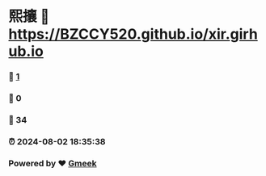 # 熙攘 :link: https://BZCCY520.github.io/xir.girhub.io 
### :page_facing_up: [1](https://BZCCY520.github.io/xir.girhub.io/tag.html) 
### :speech_balloon: 0 
### :hibiscus: 34 
### :alarm_clock: 2024-08-02 18:35:38 
### Powered by :heart: [Gmeek](https://github.com/Meekdai/Gmeek)
